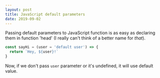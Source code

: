 ```yaml
---
layout: post
title: JavaScript default parameters
date: 2019-09-02
---
```


Passing default parameters to JavaScript function is as easy as declaring them in function 'head' (I really can't think of a better name for _that_).

```js
const sayHi = (user = 'default user') => {
  return `Hey, ${user}!`
}
```

Now, if we don't pass `user` parameter or it's undefined, it will use default value.

<!-- resources:
  - name: Default parameters MDN
    url: https://developer.mozilla.org/en-US/docs/Web/JavaScript/Reference/Functions/Default_parameters -->
